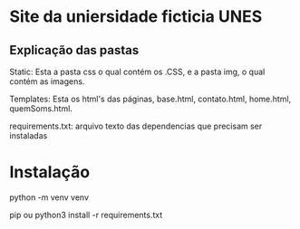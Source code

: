 # Site da uniersidade ficticia UNES

## Explicação das pastas

Static: Esta a pasta css o qual contém os .CSS, e a pasta img, o qual contém as imagens.

Templates: Esta os html's das páginas, base.html, contato.html, home.html, quemSoms.html.

requirements.txt: arquivo texto das dependencias que precisam ser instaladas


# Instalação

python -m venv venv

pip ou python3 install -r requirements.txt